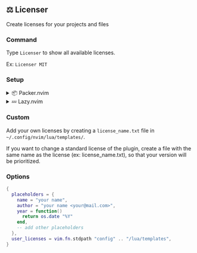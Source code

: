 ## ⚖ Licenser

Create licenses for your projects and files

### Command

Type `Licenser` to show all available licenses.

Ex: `Licenser MIT`

### Setup

<details>
  <summary>📦 Packer.nvim</summary>

```lua
use {
  "Diogo-ss/licenser.nvim",
  cmd = { "Licenser" },
  config = function()
    require "licenser"setup {
    -- add other options.
    }
  end,
}
```

</details>

<details>
  <summary>💤 Lazy.nvim</summary>

```lua
{
return {
  "Diogo-ss/licenser.nvim",
  cmd = { "Licenser" },
  opts = {
    -- add other options.
  },
  config = function(_, opts)
    require("licenser").setup(opts)
  end,
}
```

</details>

### Custom

Add your own licenses by creating a `license_name.txt` file in `~/.config/nvim/lua/templates/`.

If you want to change a standard license of the plugin, create a file with the same name as the license (ex: license_name.txt), so that your version will be prioritized.

### Options

```lua
{
  placeholders = {
    name = "your name",
    author = "your name <your@mail.com>",
    year = function()
      return os.date "%Y"
    end,
    -- add other placeholders
  },
  user_licenses = vim.fn.stdpath "config" .. "/lua/templates",
}
```
